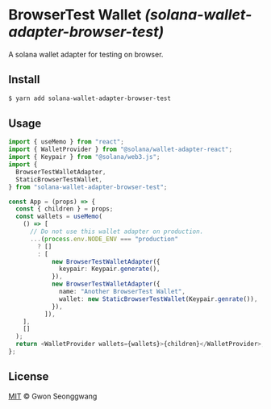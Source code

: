 # BrowserTest Wallet _(solana-wallet-adapter-browser-test)_

A solana wallet adapter for testing on browser.

## Install

```sh
$ yarn add solana-wallet-adapter-browser-test
```

## Usage

```typescript
import { useMemo } from "react";
import { WalletProvider } from "@solana/wallet-adapter-react";
import { Keypair } from "@solana/web3.js";
import {
  BrowserTestWalletAdapter,
  StaticBrowserTestWallet,
} from "solana-wallet-adapter-browser-test";

const App = (props) => {
  const { children } = props;
  const wallets = useMemo(
    () => [
      // Do not use this wallet adapter on production.
      ...(process.env.NODE_ENV === "production"
        ? []
        : [
            new BrowserTestWalletAdapter({
              keypair: Keypair.generate(),
            }),
            new BrowserTestWalletAdapter({
              name: "Another BrowserTest Wallet",
              wallet: new StaticBrowserTestWallet(Keypair.genrate()),
            }),
          ]),
    ],
    []
  );
  return <WalletProvider wallets={wallets}>{children}</WalletProvider>;
};
```

## License

[MIT](./LICENSE) &copy; Gwon Seonggwang
